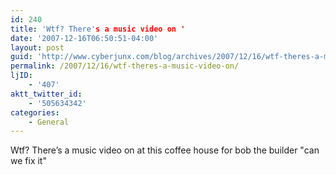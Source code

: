 ```yaml
---
id: 240
title: 'Wtf? There's a music video on '
date: '2007-12-16T06:50:51-04:00'
layout: post
guid: 'http://www.cyberjunx.com/blog/archives/2007/12/16/wtf-theres-a-music-video-on/'
permalink: /2007/12/16/wtf-theres-a-music-video-on/
ljID:
    - '407'
aktt_twitter_id:
    - '505634342'
categories:
    - General
---
```


Wtf? There’s a music video on at this coffee house for bob the builder "can we fix it"